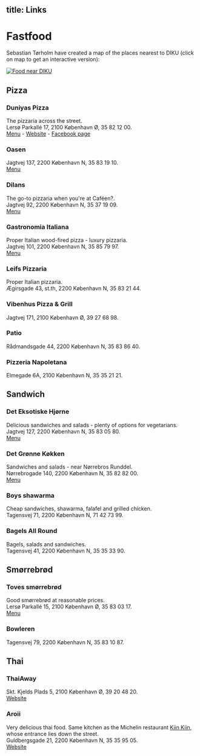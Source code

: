 title: Links
---
Fastfood
========
Sebastian Tørholm have created a map of the places nearest to DIKU
(click on map to get an interactive version):

[![Food near DIKU][1]][2]

## Pizza

### Duniyas Pizza
The pizzaria across the street.<br/>
Lersø Parkallé 17, 2100 København Ø, 35 82 12 00.<br/>
[Menu](http://fastfood.coq.dk/DuniyasMenu.pdf) - [Website](http://duniyasshish.dk/) - [Facebook page](https://www.facebook.com/pages/duniyasshishdk/394440207276511)

### Oasen
Jagtvej 137, 2200 København N, 35 83 19 10.<br/>
[Menu](http://fastfood.coq.dk/OasenMenu.pdf)

### Dilans
The go-to pizzaria when you're at Caféen?.<br/>
Jagtvej 92, 2200 København N, 35 37 19 09.<br/>
[Menu](http://fastfood.coq.dk/DilansMenu.pdf)

### Gastronomia Italiana
Proper Italian wood-fired pizza - luxury pizzaria.<br/>
Jagtvej 101, 2200 København N, 35 85 79 97.<br/>
[Menu](http://fastfood.coq.dk/GastronomiaItaliana.pdf)

### Leifs Pizzaria
Proper Italian pizzaria.<br/>
Ægirsgade 43, st.th, 2200 København N, 35 83 21 44.

### Vibenhus Pizza & Grill
Jagtvej 171, 2100 København Ø, 39 27 68 98.

### Patio
Rådmandsgade 44, 2200 København N, 35 83 86 40.<br/>

### Pizzeria Napoletana
Elmegade 6A, 2100 København N, 35 35 21 21.<br/>

## Sandwich

### Det Eksotiske Hjørne
Delicious sandwiches and salads - plenty of options for vegetarians.<br/>
Jagtvej 127, 2200 København N, 35 83 05 80.<br/>
[Menu](http://fastfood.coq.dk/EksotiskeHjorneMenu.pdf)

### Det Grønne Køkken
Sandwiches and salads - near Nørrebros Runddel.<br/>
Nørrebrogade 140, 2200 København N, 35 82 82 00.<br/>
[Menu](http://fastfood.coq.dk/GronneKokkenMenu.pdf)

### Boys shawarma
Cheap sandwiches, shawarma, falafel and grilled chicken.<br/>
Tagensvej 71, 2200 København N, 71 42 73 99.

### Bagels All Round
Bagels, salads and sandwiches.<br/>
Tagensvej 41, 2200 København N, 35 35 33 90.

## Smørrebrød

### Toves smørrebrød
Good smørrebrød at reasonable prices.<br/>
Lersø Parkallé 15, 2100 København Ø, 35 83 03 17.<br/>
[Menu](http://fastfood.coq.dk/ToveSmorrebrodMenu.pdf)

### Bowleren
Tagensvej 79, 2200 København N, 35 83 10 87.<br/>

## Thai

### ThaiAway
Skt. Kjelds Plads 5, 2100 København Ø, 39 20 48 20.<br/>
[Website](http://thaiaway.dk/)

### Aroii
Very delicious thai food. Same kitchen as the Michelin restaurant [Kiin Kiin](http://www.kiin.dk/), whose entrance lies down the street.<br/>
Guldbergsgade 21, 2200 København N, 35 35 95 05. <br/>
[Website](http://aroii.dk/)

  [1]: http://maps.google.com/maps/api/staticmap?size=400x400&markers=55.703152,12.557968&markers=55.703175,12.557907&markers=55.699482,12.553532&markers=55.697453,12.552657&markers=55.698338,12.553131&markers=55.697365,12.551968&markers=55.701683,12.550421&markers=55.695824,12.550281&markers=55.70224,12.549337&markers=55.699715,12.546442&markers=55.69466,12.54874&markers=55.706291,12.56209&markers=55.700481,12.552234&markers=55.710426,12.565087&markers=55.691864,12.557276&markers=55.689655,12.558274&zoom=14&sensor=false&key=ABQIAAAAIlzQlYE_XUpT2_ADo1nSfRSAvIlQMhVEI-K7YiR1pCRmCIPDWhTvKtf5rOgDtuFks8sL9h05jXSqXQ
  [2]: http://goo.gl/maps/5rsL
